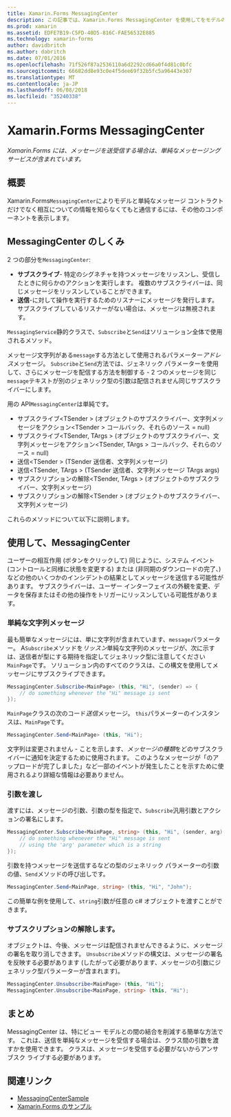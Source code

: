 ```yaml
---
title: Xamarin.Forms MessagingCenter
description: この記事では、Xamarin.Forms MessagingCenter を使用してをモデルの表示などのクラス間の結合を減らすために、メッセージを送受信する方法について説明します。
ms.prod: xamarin
ms.assetid: EDFE7B19-C5FD-40D5-816C-FAE56532E885
ms.technology: xamarin-forms
author: davidbritch
ms.author: dabritch
ms.date: 07/01/2016
ms.openlocfilehash: 71f526f87a2536110a6d2292cd66a0f4d81c0bfc
ms.sourcegitcommit: 66682dd8e93c0e4f5dee69f32b5fc5a96443e307
ms.translationtype: MT
ms.contentlocale: ja-JP
ms.lasthandoff: 06/08/2018
ms.locfileid: "35240338"
---
```

# <a name="xamarinforms-messagingcenter"></a>Xamarin.Forms MessagingCenter

_Xamarin.Forms には、メッセージを送受信する場合は、単純なメッセージング サービスが含まれています。_

<a name="Overview" />

## <a name="overview"></a>概要

Xamarin.Forms`MessagingCenter`によりモデルと単純なメッセージ コントラクトだけでなく相互についての情報を知らなくてもと通信するには、その他のコンポーネントを表示します。

<a name="How_the_MessagingCenter_Works" />

## <a name="how-the-messagingcenter-works"></a>MessagingCenter のしくみ

2 つの部分を`MessagingCenter`:

-  **サブスクライブ**- 特定のシグネチャを持つメッセージをリッスンし、受信したときに何らかのアクションを実行します。 複数のサブスクライバーは、同じメッセージをリッスンしていることができます。
-  **送信**-に対して操作を実行するためのリスナーにメッセージを発行します。 サブスクライブしているリスナーがない場合は、メッセージは無視されます。


`MessagingService`静的クラスで、`Subscribe`と`Send`はソリューション全体で使用されるメソッド。

メッセージ文字列がある`message`する方法として使用されるパラメーター*アドレス*メッセージ。 `Subscribe`と`Send`方法では、ジェネリック パラメーターを使用して、さらにメッセージを配信する方法を制御する - 2 つのメッセージを同じ`message`テキストが別のジェネリック型の引数は配信されません同じサブスクライバーにします。

用の API`MessagingCenter`は単純です。

-  サブスクライブ&lt;TSender > (オブジェクトのサブスクライバー、文字列メッセージをアクション&lt;TSender > コールバック、それらのソース = null)
-  サブスクライブ&lt;TSender, TArgs > (オブジェクトのサブスクライバー、文字列メッセージをアクション&lt;TSender, TArgs > コールバック、それらのソース = null)
-  送信&lt;TSender > (TSender 送信者、文字列メッセージ)
-  送信&lt;TSender, TArgs > (TSender 送信者、文字列メッセージ TArgs args)
-  サブスクリプションの解除&lt;TSender, TArgs > (オブジェクトのサブスクライバー、文字列メッセージ)
-  サブスクリプションの解除&lt;TSender > (オブジェクトのサブスクライバー、文字列メッセージ)


これらのメソッドについて以下に説明します。

<a name="Using_the_MessagingCenter" />

## <a name="using-the-messagingcenter"></a>使用して、MessagingCenter

ユーザーの相互作用 (ボタンをクリックして) 同じように、システム イベント (コントロールと同様に状態を変更する) または (非同期のダウンロードの完了、) などの他のいくつかのインシデントの結果としてメッセージを送信する可能性があります。 サブスクライバーは、ユーザー インターフェイスの外観を変更、データを保存またはその他の操作をトリガーにリッスンしている可能性があります。

### <a name="simple-string-message"></a>単純な文字列メッセージ

最も簡単なメッセージには、単に文字列が含まれています、`message`パラメーター。 A`Subscribe`メソッドを*リッスン*単純な文字列のメッセージが、次に示すは、送信者が型にする期待を指定してジェネリック型に注意してください`MainPage`です。 ソリューション内のすべてのクラスは、この構文を使用してメッセージにサブスクライブできます。

```csharp
MessagingCenter.Subscribe<MainPage> (this, "Hi", (sender) => {
    // do something whenever the "Hi" message is sent
});
```

`MainPage`クラスの次のコード*送信*メッセージ。 `this`パラメーターのインスタンスは、`MainPage`です。

```csharp
MessagingCenter.Send<MainPage> (this, "Hi");
```

文字列は変更されません - ことを示します、*メッセージの種類*をどのサブスクライバーに通知を決定するために使用されます。 このようなメッセージが「のアップロードが完了しました」など一部のイベントが発生したことを示すために使用されるより詳細な情報は必要ありません。

### <a name="passing-an-argument"></a>引数を渡し

渡すには、メッセージの引数、引数の型を指定で、`Subscribe`汎用引数とアクションの署名にします。

```csharp
MessagingCenter.Subscribe<MainPage, string> (this, "Hi", (sender, arg) => {
    // do something whenever the "Hi" message is sent
    // using the 'arg' parameter which is a string
});
```

引数を持つメッセージを送信するなどの型のジェネリック パラメーターの引数の値、`Send`メソッドの呼び出しです。

```csharp
MessagingCenter.Send<MainPage, string> (this, "Hi", "John");
```

この簡単な例を使用して、`string`引数が任意の c# オブジェクトを渡すことができます。

### <a name="unsubscribe"></a>サブスクリプションの解除します。

オブジェクトは、今後、メッセージは配信されませんできるように、メッセージの署名を取り消しできます。 `Unsubscribe`メソッドの構文は、メッセージの署名を反映する必要があります (したがって必要があります、メッセージの引数にジェネリック型パラメーターが含まれます)。

```csharp
MessagingCenter.Unsubscribe<MainPage> (this, "Hi");
MessagingCenter.Unsubscribe<MainPage, string> (this, "Hi");
```

<a name="Summary" />

## <a name="summary"></a>まとめ

MessagingCenter は、特にビュー モデルとの間の結合を削減する簡単な方法です。 これは、送信を単純なメッセージを受信する場合は、クラス間の引数を渡すかを使用できます。 クラスは、メッセージを受信する必要がないからアンサブスク ライブする必要があります。


## <a name="related-links"></a>関連リンク

- [MessagingCenterSample](https://developer.xamarin.com/samples/UsingMessagingCenter)
- [Xamarin.Forms のサンプル](https://github.com/xamarin/xamarin-forms-samples)
